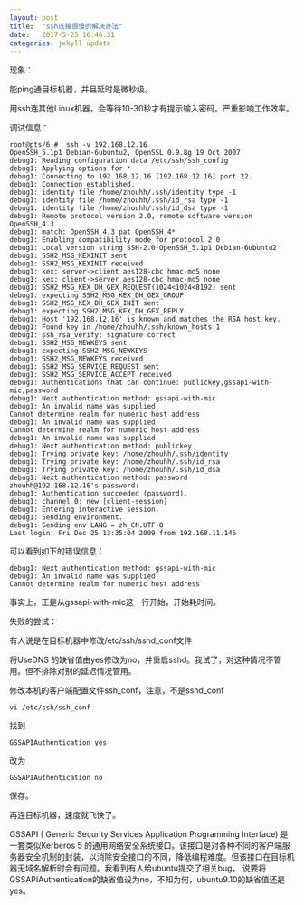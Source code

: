 ```yaml
---
layout: post
title:  "ssh连接很慢的解决办法"
date:   2017-5-25 16:46:31 
categories: jekyll update
---
```


现象：

能ping通目标机器，并且延时是微秒级。

用ssh连其他Linux机器，会等待10-30秒才有提示输入密码。严重影响工作效率。

调试信息：

	root@pts/6 #  ssh -v 192.168.12.16  
	OpenSSH_5.1p1 Debian-6ubuntu2, OpenSSL 0.9.8g 19 Oct 2007  
	debug1: Reading configuration data /etc/ssh/ssh_config  
	debug1: Applying options for *  
	debug1: Connecting to 192.168.12.16 [192.168.12.16] port 22.  
	debug1: Connection established.  
	debug1: identity file /home/zhouhh/.ssh/identity type -1  
	debug1: identity file /home/zhouhh/.ssh/id_rsa type -1  
	debug1: identity file /home/zhouhh/.ssh/id_dsa type -1  
	debug1: Remote protocol version 2.0, remote software version OpenSSH_4.3  
	debug1: match: OpenSSH_4.3 pat OpenSSH_4*  
	debug1: Enabling compatibility mode for protocol 2.0  
	debug1: Local version string SSH-2.0-OpenSSH_5.1p1 Debian-6ubuntu2  
	debug1: SSH2_MSG_KEXINIT sent  
	debug1: SSH2_MSG_KEXINIT received  
	debug1: kex: server->client aes128-cbc hmac-md5 none  
	debug1: kex: client->server aes128-cbc hmac-md5 none  
	debug1: SSH2_MSG_KEX_DH_GEX_REQUEST(1024<1024<8192) sent  
	debug1: expecting SSH2_MSG_KEX_DH_GEX_GROUP  
	debug1: SSH2_MSG_KEX_DH_GEX_INIT sent  
	debug1: expecting SSH2_MSG_KEX_DH_GEX_REPLY  
	debug1: Host '192.168.12.16' is known and matches the RSA host key.  
	debug1: Found key in /home/zhouhh/.ssh/known_hosts:1  
	debug1: ssh_rsa_verify: signature correct  
	debug1: SSH2_MSG_NEWKEYS sent  
	debug1: expecting SSH2_MSG_NEWKEYS  
	debug1: SSH2_MSG_NEWKEYS received  
	debug1: SSH2_MSG_SERVICE_REQUEST sent  
	debug1: SSH2_MSG_SERVICE_ACCEPT received  
	debug1: Authentications that can continue: publickey,gssapi-with-mic,password  
	debug1: Next authentication method: gssapi-with-mic  
	debug1: An invalid name was supplied  
	Cannot determine realm for numeric host address  
	debug1: An invalid name was supplied  
	Cannot determine realm for numeric host address  
	debug1: An invalid name was supplied  
	debug1: Next authentication method: publickey  
	debug1: Trying private key: /home/zhouhh/.ssh/identity  
	debug1: Trying private key: /home/zhouhh/.ssh/id_rsa  
	debug1: Trying private key: /home/zhouhh/.ssh/id_dsa  
	debug1: Next authentication method: password  
	zhouhh@192.168.12.16's password:   
	debug1: Authentication succeeded (password).  
	debug1: channel 0: new [client-session]  
	debug1: Entering interactive session.  
	debug1: Sending environment.  
	debug1: Sending env LANG = zh_CN.UTF-8  
	Last login: Fri Dec 25 13:35:04 2009 from 192.168.11.146  

可以看到如下的错误信息：

	debug1: Next authentication method: gssapi-with-mic
	debug1: An invalid name was supplied
	Cannot determine realm for numeric host address


事实上，正是从gssapi-with-mic这一行开始，开始耗时间。

失败的尝试：

有人说是在目标机器中修改/etc/ssh/sshd_conf文件

将UseDNS 的缺省值由yes修改为no，并重启sshd。我试了，对这种情况不管用。但不排除对别的延迟情况管用。

修改本机的客户端配置文件ssh_conf，注意，不是sshd_conf

	vi /etc/ssh/ssh_conf

找到

	GSSAPIAuthentication yes

改为

	GSSAPIAuthentication no

保存。

再连目标机器，速度就飞快了。

GSSAPI ( Generic Security Services Application Programming Interface) 是一套类似Kerberos 5 的通用网络安全系统接口。该接口是对各种不同的客户端服务器安全机制的封装，以消除安全接口的不同，降低编程难度。但该接口在目标机器无域名解析时会有问题。我看到有人给ubuntu提交了相关bug， 说要将GSSAPIAuthentication的缺省值设为no，不知为何，ubuntu9.10的缺省值还是yes。